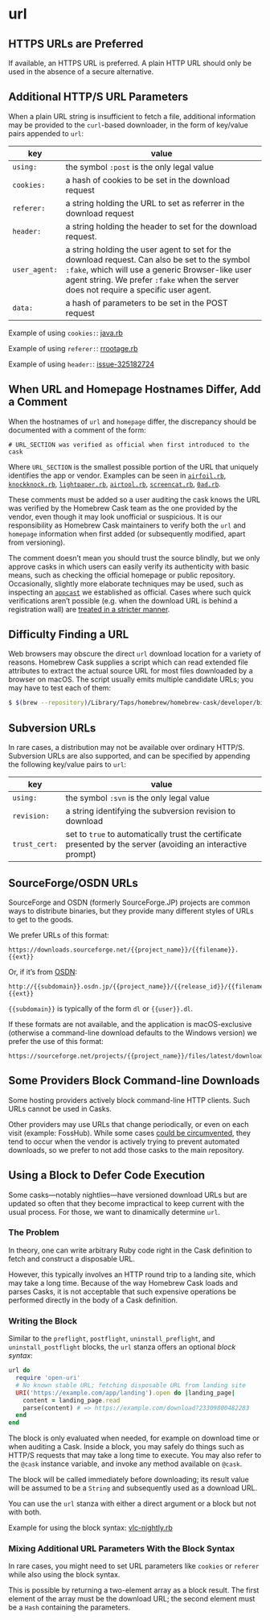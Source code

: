 # url

## HTTPS URLs are Preferred

If available, an HTTPS URL is preferred. A plain HTTP URL should only be used in the absence of a secure alternative.

## Additional HTTP/S URL Parameters

When a plain URL string is insufficient to fetch a file, additional information may be provided to the `curl`-based downloader, in the form of key/value pairs appended to `url`:

| key                | value       |
| ------------------ | ----------- |
| `using:`           | the symbol `:post` is the only legal value
| `cookies:`         | a hash of cookies to be set in the download request
| `referer:`         | a string holding the URL to set as referrer in the download request
| `header:`          | a string holding the header to set for the download request.
| `user_agent:`      | a string holding the user agent to set for the download request. Can also be set to the symbol `:fake`, which will use a generic Browser-like user agent string. We prefer `:fake` when the server does not require a specific user agent.
| `data:`            | a hash of parameters to be set in the POST request

Example of using `cookies:`: [java.rb](https://github.com/Homebrew/homebrew-cask/blob/472930df191d66747a57d5c96c0d00511d56e21b/Casks/java.rb#L5#L8)

Example of using `referer:`: [rrootage.rb](https://github.com/Homebrew/homebrew-cask/blob/312ae841f1f1b2ec07f4d88b7dfdd7fbdf8d4f94/Casks/rrootage.rb#L5)

Example of using `header:`: [issue-325182724](https://github.com/Homebrew/brew/pull/6545#issue-325182724)

## When URL and Homepage Hostnames Differ, Add a Comment

When the hostnames of `url` and `homepage` differ, the discrepancy should be documented with a comment of the form:

```
# URL_SECTION was verified as official when first introduced to the cask
```

Where `URL_SECTION` is the smallest possible portion of the URL that uniquely identifies the app or vendor. Examples can be seen in [`airfoil.rb`](https://github.com/Homebrew/homebrew-cask/blob/1666993ee93e2a43f00a4dfc3c727da7c0b5ada9/Casks/airfoil.rb#L5), [`knockknock.rb`](https://github.com/Homebrew/homebrew-cask/blob/6645a6090d1cb8fc026f243a47048749b31c32bf/Casks/knockknock.rb#L5), [`lightpaper.rb`](https://github.com/Homebrew/homebrew-cask/blob/7a75f4e84c01bf192bd55f251b96cf2c1e086281/Casks/lightpaper.rb#L5), [`airtool.rb`](https://github.com/Homebrew/homebrew-cask/blob/355211a8a3ea54046ae45022bcf71980bd2d5432/Casks/airtool.rb#L5), [`screencat.rb`](https://github.com/Homebrew/homebrew-cask/blob/5fc818752c30c156c00f79b04b66406189ab2f30/Casks/screencat.rb#L5), [`0ad.rb`](https://github.com/Homebrew/homebrew-cask/blob/7a75f4e84c01bf192bd55f251b96cf2c1e086281/Casks/0ad.rb#L5).

These comments must be added so a user auditing the cask knows the URL was verified by the Homebrew Cask team as the one provided by the vendor, even though it may look unofficial or suspicious. It is our responsibility as Homebrew Cask maintainers to verify both the `url` and `homepage` information when first added (or subsequently modified, apart from versioning).

The comment doesn’t mean you should trust the source blindly, but we only approve casks in which users can easily verify its authenticity with basic means, such as checking the official homepage or public repository. Occasionally, slightly more elaborate techniques may be used, such as inspecting an [`appcast`](appcast.md) we established as official. Cases where such quick verifications aren’t possible (e.g. when the download URL is behind a registration wall) are [treated in a stricter manner](../../development/adding_a_cask.md#unofficial-vendorless-and-walled-builds).

## Difficulty Finding a URL

Web browsers may obscure the direct `url` download location for a variety of reasons. Homebrew Cask supplies a script which can read extended file attributes to extract the actual source URL for most files downloaded by a browser on macOS. The script usually emits multiple candidate URLs; you may have to test each of them:

```bash
$ $(brew --repository)/Library/Taps/homebrew/homebrew-cask/developer/bin/list_url_attributes_on_file <file>
```

## Subversion URLs

In rare cases, a distribution may not be available over ordinary HTTP/S. Subversion URLs are also supported, and can be specified by appending the following key/value pairs to `url`:

| key                | value       |
| ------------------ | ----------- |
| `using:`           | the symbol `:svn` is the only legal value
| `revision:`        | a string identifying the subversion revision to download
| `trust_cert:`      | set to `true` to automatically trust the certificate presented by the server (avoiding an interactive prompt)

## SourceForge/OSDN URLs

SourceForge and OSDN (formerly SourceForge.JP) projects are common ways to distribute binaries, but they provide many different styles of URLs to get to the goods.

We prefer URLs of this format:

```
https://downloads.sourceforge.net/{{project_name}}/{{filename}}.{{ext}}
```

Or, if it’s from [OSDN](https://osdn.jp/):

```
http://{{subdomain}}.osdn.jp/{{project_name}}/{{release_id}}/{{filename}}.{{ext}}
```

`{{subdomain}}` is typically of the form `dl` or `{{user}}.dl`.

If these formats are not available, and the application is macOS-exclusive (otherwise a command-line download defaults to the Windows version) we prefer the use of this format:

```
https://sourceforge.net/projects/{{project_name}}/files/latest/download
```

## Some Providers Block Command-line Downloads

Some hosting providers actively block command-line HTTP clients. Such URLs cannot be used in Casks.

Other providers may use URLs that change periodically, or even on each visit (example: FossHub). While some cases [could be circumvented](#using-a-block-to-defer-code-execution), they tend to occur when the vendor is actively trying to prevent automated downloads, so we prefer to not add those casks to the main repository.

## Using a Block to Defer Code Execution

Some casks—notably nightlies—have versioned download URLs but are updated so often that they become impractical to keep current with the usual process. For those, we want to dinamically determine `url`.

### The Problem

In theory, one can write arbitrary Ruby code right in the Cask definition to fetch and construct a disposable URL.

However, this typically involves an HTTP round trip to a landing site, which may take a long time. Because of the way Homebrew Cask loads and parses Casks, it is not acceptable that such expensive operations be performed directly in the body of a Cask definition.

### Writing the Block

Similar to the `preflight`, `postflight`, `uninstall_preflight`, and `uninstall_postflight` blocks, the `url` stanza offers an optional _block syntax_:

```rb
url do
  require 'open-uri'
  # No known stable URL; fetching disposable URL from landing site
  URI('https://example.com/app/landing').open do |landing_page|
    content = landing_page.read
    parse(content) # => https://example.com/download?23309800482283
  end
end
```

The block is only evaluated when needed, for example on download time or when auditing a Cask. Inside a block, you may safely do things such as HTTP/S requests that may take a long time to execute. You may also refer to the `@cask` instance variable, and invoke any method available on `@cask`.

The block will be called immediately before downloading; its result value will be assumed to be a `String` and subsequently used as a download URL.

You can use the `url` stanza with either a direct argument or a block but not with both.

Example for using the block syntax: [vlc-nightly.rb](https://github.com/Homebrew/homebrew-cask-versions/blob/2bf0f13dd49d263ebec0ca56e58ad8458633f789/Casks/vlc-nightly.rb#L5L10)

### Mixing Additional URL Parameters With the Block Syntax

In rare cases, you might need to set URL parameters like `cookies` or `referer` while also using the block syntax.

This is possible by returning a two-element array as a block result. The first element of the array must be the download URL; the second element must be a `Hash` containing the parameters.

